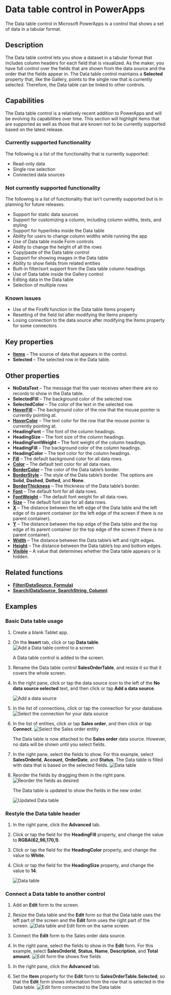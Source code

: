 <properties
	pageTitle="Data table control in PowerApps"
	description="This topic provides information about the Data table control in Microsoft PowerApps."
	services="powerapps"
	documentationCenter="na"
	authors="jasongre"
	manager="kfend"
	editor=""
	tags=""/>

<tags
   ms.service="powerapps"
   ms.devlang="na"
   ms.topic="article"
   ms.tgt_pltfrm="na"
   ms.workload="na"
   ms.date="04/24/2017"
   ms.author="kfend"/>
   
# Data table control in PowerApps

The Data table control in Microsoft PowerApps is a control that shows a set of data in a tabular format.

## Description
The Data table control lets you show a dataset in a tabular format that includes column headers for each field that is visualized. As the maker, you have full control over the fields that are shown from the data source and the order that the fields appear in. The Data table control maintains a **Selected** property that, like the Gallery, points to the single row that is currently selected. Therefore, the Data table can be linked to other controls.

## Capabilities  
The Data table control is a relatively recent addition to PowerApps and will be evolving its capabilities over time. This section will highlight items that are supported as well as those that are known not to be currently supported based on the latest release.  

### Currently supported functionality
The following is a list of the functionality that is currently supported:
+ Read-only data
+ Single row selection
+ Connected data sources

### Not currently supported functionality
The following is a list of functionality that isn't currently supported but is in planning for future releases.
+ Support for static data sources 
+ Support for customizing a column, including column widths, texts, and styling
+ Support for hyperlinks inside the Data table 
+ Ability for users to change column widths while running the app
+ Use of Data table inside Form controls
+ Ability to change the height of all the rows
+ Copy/paste of the Data table control
+ Support for showing images in the Data table
+ Ability to show fields from related entities
+ Built-in filter/sort support from the Data table column headings
+ Use of Data table inside the Gallery control
+ Editing data in the Data table
+ Selection of multiple rows

### Known issues
+ Use of the FirstN function in the Data table Items property
+ Resetting of the field list after modifying the Items property
+ Losing connection to the data source after modifying the Items property for some connectors 
 
## Key properties

+ [**Items**](https://powerapps.microsoft.com/en-us/tutorials/properties-core/ "Items") – The source of data that appears in the control.
+ **Selected** – The selected row in the Data table.

## Other properties

+ **NoDataText** – The message that the user receives when there are no records to show in the Data table.
+ **SelectedFill** – The background color of the selected row.
+ **SelectedColor** – The color of the text in the selected row.
+ [**HoverFill**](https://powerapps.microsoft.com/en-us/tutorials/properties-color-border/ "HoverFill") – The background color of the row that the mouse pointer is currently pointing at.
+ [**HoverColor**](https://powerapps.microsoft.com/en-us/tutorials/properties-color-border/ "HoverColor") – The text color for the row that the mouse pointer is currently pointing at.
+ **HeadingFont** – The font of the column headings.
+ **HeadingSize** – The font size of the column headings.
+ **HeadingFontWeight** – The font weight of the column headings.
+ **HeadingFill** – The background color of the column headings.
+ **HeadingColor** – The text color for the column headings.
+ [**Fill**](https://powerapps.microsoft.com/en-us/tutorials/properties-color-border/ "Fill") – The default background color for all data rows.
+ [**Color**](https://powerapps.microsoft.com/en-us/tutorials/properties-color-border/ "Color") – The default text color for all data rows.
+ [**BorderColor**](https://powerapps.microsoft.com/en-us/tutorials/properties-color-border/ "BorderColor") – The color of the Data table’s border.
+ [**BorderStyle**](https://powerapps.microsoft.com/en-us/tutorials/properties-color-border/ "BorderStyle") – The style of the Data table’s border. The options are **Solid**, **Dashed**, **Dotted**, and **None**.
+ [**BorderThickness**](https://powerapps.microsoft.com/en-us/tutorials/properties-color-border/ "BorderThickness") – The thickness of the Data table’s border.
+ [**Font**](https://powerapps.microsoft.com/en-us/tutorials/properties-text/ "Font") – The default font for all data rows.
+ [**FontWeight**](https://powerapps.microsoft.com/en-us/tutorials/properties-text/ "FontWeight") – The default font weight for all data rows.
+ [**Size**](https://powerapps.microsoft.com/en-us/tutorials/properties-text/ "Size") – The default font size for all data rows.
+ [**X**](https://powerapps.microsoft.com/en-us/tutorials/properties-size-location/ "X") – The distance between the left edge of the Data table and the left edge of its parent container (or the left edge of the screen if there is no parent container).
+ [**Y**](https://powerapps.microsoft.com/en-us/tutorials/properties-size-location/ "Y") – The distance between the top edge of the Data table and the top edge of its parent container (or the top edge of the screen if there is no parent container).
+ [**Width**](https://powerapps.microsoft.com/en-us/tutorials/properties-size-location/ "Width") – The distance between the Data table’s left and right edges.
+ [**Height**](https://powerapps.microsoft.com/en-us/tutorials/properties-size-location/ "Height") – The distance between the Data table’s top and bottom edges.
+ [**Visible**](https://powerapps.microsoft.com/en-us/tutorials/properties-core/ "Visible") – A value that determines whether the Data table appears or is hidden.

## Related functions

+ [**Filter(DataSource, Formula)**](https://powerapps.microsoft.com/en-us/tutorials/function-filter-lookup/ "Filter(DataSource, Formula)")
+ [**Search(DataSource, SearchString, Column)**](https://powerapps.microsoft.com/en-us/tutorials/function-filter-lookup/ "Search(DataSource, SearchString, Column)")

## Examples
### Basic Data table usage

1. Create a blank Tablet app.
2. On the **Insert** tab, click or tap **Data table**.
   ![Add a Data table control to a screen](Media/insertDataTable.png "Add a Data table control to a screen")
   
   A Data table control is added to the screen.

3. Rename the Data table control **SalesOrderTable**, and resize it so that it covers the whole screen.
4. In the right pane, click or tap the data source icon to the left of the **No data source selected** text, and then click or tap **Add a data source**.

   ![Add a data source](Media/addDataToDataTableOld.png "Add a data source")

5. In the list of connections, click or tap the connection for your database.
   ![Select the connection for your data source](Media/chooseCDSDataTable.png "Select your data connection")

6. In the list of entities, click or tap **Sales order**, and then click or tap **Connect**.
   ![Select the **Sales order** entity](Media/chooseSODataTable.png "Select the Sales order entity")
   
   The Data table is now attached to the **Sales order** data source. However, no data will be shown until you select fields.

7. In the right pane, select the fields to show. For this example, select **SalesOrderId**, **Account**, **OrderDate**, and **Status**.
   The Data table is filled with data that is based on the selected fields.
   ![Data table](Media/preOrderDataTable.png "Data table")

8. Reorder the fields by dragging them in the right pane.
   ![Reorder the fields as desired](Media/fieldReorderDataTable.png "Reorder the fields")
   
   The Data table is updated to show the fields in the new order.
   
   ![Updated Data table](Media/postOrderDataTable.png "Updated Data table")

### Restyle the Data table header

1. In the right pane, click the **Advanced** tab.
2. Click or tap the field for the **HeadingFill** property, and change the value to **RGBA(62,96,170,1)**.
3. Click or tap the field for the **HeadingColor** property, and change the value to **White**.
4. Click or tap the field for the **HeadingSize** property, and change the value to **14**.

   ![Data table](Media/restyledDataTable.png "Data table")

### Connect a Data table to another control

1. Add an **Edit** form to the screen.
2. Resize the Data table and the **Edit** form so that the Data table uses the left part of the screen and the **Edit** form uses the right part of the screen.
   ![Data table and **Edit** form on the same screen](Media/dataTableEmptyForm.png "Data table and Edit form on the same screen")

3. Connect the **Edit** form to the Sales order data source.
4. In the right pane, select the fields to show in the **Edit** form. For this example, select **SalesOrderId**, **Status**, **Name**, **Description**, and **Total amount**.
   ![**Edit** form the shows five fields](Media/dataTableDisconnectedForm.png "Edit form that shows five fields")

5. In the right pane, click the **Advanced** tab.
6. Set the **Item** property for the **Edit** form to **SalesOrderTable.Selected**, so that the **Edit** form shows information from the row that is selected in the Data table.
   ![**Edit** form connected to the Data table](Media/connectedFormDataTable.png "Edit form connected to the Data table")
